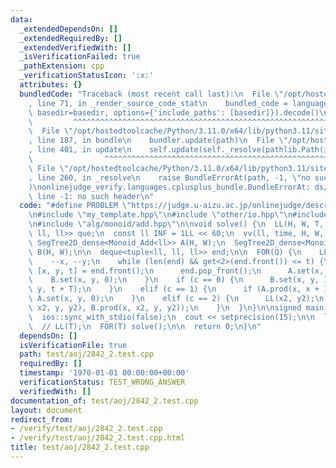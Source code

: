 ```yaml
---
data:
  _extendedDependsOn: []
  _extendedRequiredBy: []
  _extendedVerifiedWith: []
  _isVerificationFailed: true
  _pathExtension: cpp
  _verificationStatusIcon: ':x:'
  attributes: {}
  bundledCode: "Traceback (most recent call last):\n  File \"/opt/hostedtoolcache/Python/3.11.0/x64/lib/python3.11/site-packages/onlinejudge_verify/documentation/build.py\"\
    , line 71, in _render_source_code_stat\n    bundled_code = language.bundle(stat.path,\
    \ basedir=basedir, options={'include_paths': [basedir]}).decode()\n          \
    \         ^^^^^^^^^^^^^^^^^^^^^^^^^^^^^^^^^^^^^^^^^^^^^^^^^^^^^^^^^^^^^^^^^^^^^^^^^^^^^^^^^\n\
    \  File \"/opt/hostedtoolcache/Python/3.11.0/x64/lib/python3.11/site-packages/onlinejudge_verify/languages/cplusplus.py\"\
    , line 187, in bundle\n    bundler.update(path)\n  File \"/opt/hostedtoolcache/Python/3.11.0/x64/lib/python3.11/site-packages/onlinejudge_verify/languages/cplusplus_bundle.py\"\
    , line 401, in update\n    self.update(self._resolve(pathlib.Path(included), included_from=path))\n\
    \                ^^^^^^^^^^^^^^^^^^^^^^^^^^^^^^^^^^^^^^^^^^^^^^^^^^^^^^^^^\n \
    \ File \"/opt/hostedtoolcache/Python/3.11.0/x64/lib/python3.11/site-packages/onlinejudge_verify/languages/cplusplus_bundle.py\"\
    , line 260, in _resolve\n    raise BundleErrorAt(path, -1, \"no such header\"\
    )\nonlinejudge_verify.languages.cplusplus_bundle.BundleErrorAt: ds/segtree/segtree2d_dense.hpp:\
    \ line -1: no such header\n"
  code: "#define PROBLEM \"https://judge.u-aizu.ac.jp/onlinejudge/description.jsp?id=2842\"\
    \n#include \"my_template.hpp\"\n#include \"other/io.hpp\"\n#include \"ds/segtree/segtree2d_dense.hpp\"\
    \n#include \"alg/monoid/add.hpp\"\n\nvoid solve() {\n  LL(H, W, T, Q);\n  deque<tuple<ll,\
    \ ll, ll>> que;\n  const ll INF = 1LL << 60;\n  vv(ll, time, H, W, INF);\n\n \
    \ SegTree2D_dense<Monoid_Add<ll>> A(H, W);\n  SegTree2D_dense<Monoid_Add<ll>>\
    \ B(H, W);\n\n  deque<tuple<ll, ll, ll>> end;\n\n  FOR(Q) {\n    LL(t, c, x, y);\n\
    \    --x, --y;\n    while (len(end) && get<2>(end.front()) <= t) {\n      auto\
    \ [x, y, t] = end.front();\n      end.pop_front();\n      A.set(x, y, 1);\n  \
    \    B.set(x, y, 0);\n    }\n    if (c == 0) {\n      B.set(x, y, 1);\n      end.eb(x,\
    \ y, t + T);\n    }\n    elif (c == 1) {\n      if (A.prod(x, x + 1, y, y + 1))\
    \ A.set(x, y, 0);\n    }\n    elif (c == 2) {\n      LL(x2, y2);\n      print(A.prod(x,\
    \ x2, y, y2), B.prod(x, x2, y, y2));\n    }\n  }\n}\n\nsigned main() {\n  cin.tie(nullptr);\n\
    \  ios::sync_with_stdio(false);\n  cout << setprecision(15);\n\n  ll T = 1;\n\
    \  // LL(T);\n  FOR(T) solve();\n\n  return 0;\n}\n"
  dependsOn: []
  isVerificationFile: true
  path: test/aoj/2842_2.test.cpp
  requiredBy: []
  timestamp: '1970-01-01 00:00:00+00:00'
  verificationStatus: TEST_WRONG_ANSWER
  verifiedWith: []
documentation_of: test/aoj/2842_2.test.cpp
layout: document
redirect_from:
- /verify/test/aoj/2842_2.test.cpp
- /verify/test/aoj/2842_2.test.cpp.html
title: test/aoj/2842_2.test.cpp
---
```

